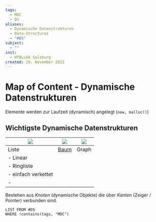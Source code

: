 ```yaml
---
tags:
  - MOC
  - DS
aliases:
  - Dynamische Datenstrukturen
  - Data-Structures
  - "#DS"
subject:
  - ""
inst:
  - HTBLuVA Salzburg
created: 29. November 2022
---
```


# Map of Content - Dynamische Datenstrukturen

Elemente werden zur Laufzeit (dynamisch) angelegt (`new, malloc()`) 

## Wichtigste Dynamische Datenstrukturen

| ![](Pasted%20image%2020240424104819.png) | ![](Pasted%20image%2020240424104823.png) | ![](Pasted%20image%2020240424104827.png) |
| ---------------------------------------- | ---------------------------------------- | ---------------------------------------- |
| Liste                                    | [Baum](Tree.md)                          | Graph                                    |
| - Linear                                 |                                          |                                          |
| - Ringliste                              |                                          |                                          |
| - einfach verkettet                      |                                          |                                          |
| -                                          |                                          |                                          |

Bestehen aus *Knoten* (dynamische Objekte) die über *Kanten* (Zeiger / Pointer) verbunden sind.

```dataview
LIST FROM #DS
WHERE !contains(tags, "MOC") 
```
